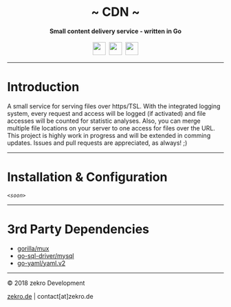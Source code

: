 <div align="center">
     <!-- <img src="https://zekro.de/src/go_chat_logo.png" width="400"/> -->
     <h1>~ CDN ~</h1>
     <strong>Small content delivery service - written in Go</strong><br><br>
     <img src="https://forthebadge.com/images/badges/made-with-go.svg" height="30" />&nbsp;
     <img src="https://forthebadge.com/images/badges/60-percent-of-the-time-works-every-time.svg" height="30" />&nbsp;
     <a href="https://zekro.de/discord"><img src="https://img.shields.io/discord/307084334198816769.svg?logo=discord&style=for-the-badge" height="30"></a>
</div>

---

# Introduction

A small service for serving files over https/TSL. With the integrated logging system, every request and access will be logged (if activated) and file accesses will be counted for statistic analyses. Also, you can merge multiple file locations on your server to one access for files over the URL.  
This project is highly work in progress and will be extended in comming updates. Issues and pull requests are appreciated, as always! ;)

---

# Installation & Configuration

*`<soon>`*

---

# 3rd Party Dependencies

- [gorilla/mux](https://github.com/gorilla/mux)
- [go-sql-driver/mysql](https://github.com/go-sql-driver/mysql)
- [go-yaml/yaml.v2](https://github.com/go-yaml/yaml/tree/v2.2.1)

---

© 2018 zekro Development  

[zekro.de](https://zekro.de) | contact[at]zekro.de


